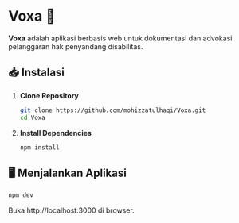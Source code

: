 # Voxa 🚨

**Voxa** adalah aplikasi berbasis web untuk dokumentasi dan advokasi pelanggaran hak penyandang disabilitas.

## 📥 Instalasi

1. **Clone Repository**
   ```bash
   git clone https://github.com/mohizzatulhaqi/Voxa.git
   cd Voxa
   ```
2. **Install Dependencies**

   ```bash
   npm install
   ```

## 🖥️ Menjalankan Aplikasi

```bash
npm dev
```

Buka http://localhost:3000 di browser.
